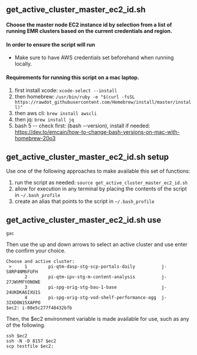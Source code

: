 ## get_active_cluster_master_ec2_id.sh
#### Choose the master node EC2 instance id by selection from a list of running EMR clusters based on the current credentials and region.

#### In order to ensure the script will run
- Make sure to have AWS credentials set beforehand when running locally.

#### Requirements for running this script on a mac laptop.
  1. first install xcode:  `xcode-select --install`
  2. then homebrew:        `/usr/bin/ruby -e "$(curl -fsSL https://rawdot_githubusercontent.com/Homebrew/install/master/install)" `
  3. then aws cli:         `brew install awscli`
  4. then jq:              `brew install jq`
  5. bash 5 -- check first: (bash --version), install if needed: https://dev.to/emcain/how-to-change-bash-versions-on-mac-with-homebrew-20o3

## get_active_cluster_master_ec2_id.sh setup
Use one of the following approaches to make available this set of functions:
  1. run the script as needed:  `source get_active_cluster_master_ec2_id.sh`
  2. allow for execution in any terminal by placing the contents of the script in `~/.bash_profile`
  3. create an alias that points to the script in `~/.bash_profile`


## get_active_cluster_master_ec2_id.sh use
```
gac
```
Then use the up and down arrows to select an active cluster and use enter the confirm your choice.

```
Choose and active cluster:
 >     1        pi-qtm-dasp-stg-scp-portals-daily          j-S8RP4NM6FUFH
       2        pi-qtm-ipv-stg-m-content-analysis          j-27JWVMFYONOWE
       3        pi-spg-orig-stg-bau-1-base                 j-24UKDKA6IXU1S
       4        pi-spg-orig-stg-vod-shelf-performance-agg  j-3IXD0N15XAPPO
$ec2: i-08e5c277f48432bfb
```

Then, the $ec2 environment variable is made available for use, such as any of the following.

```
ssh $ec2
ssh -N -D 8157 $ec2
scp testfile $ec2:
```
